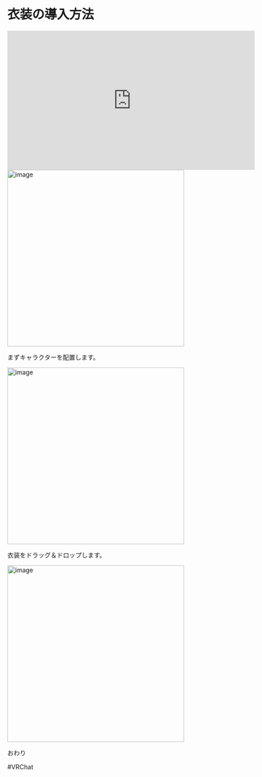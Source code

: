 # 衣装の導入方法

<iframe width="560" height="315" src="https://www.youtube.com/embed/v7SKWdi48Q0?si=4uZThbZ0B3Ya1ylT" frameborder="0" allowfullscreen sandbox="allow-scripts allow-same-origin allow-popups allow-popups-to-escape-sandbox allow-presentation"></iframe>


<img width="400" alt="image" src="https://github.com/user-attachments/assets/5f0ef2b8-90fc-4ca2-b8e9-096e91f38bed" />

まずキャラクターを配置します。

<img width="400" alt="image" src="https://github.com/user-attachments/assets/97d9a37e-9d82-4557-9f3e-777ed1127736" />

衣装をドラッグ＆ドロップします。

<img width="400" alt="image" src="https://github.com/user-attachments/assets/875c1ac1-d521-4ac6-b629-dcea1160e617" />


おわり


#VRChat
